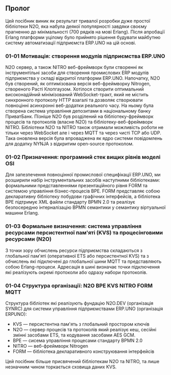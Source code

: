 ## Пролог

Цей посібник виник як результат тривалої розробки дуже простої бібліотеки N2O,
яка набула деякої популярності завдяки своєму прагненню до мінімальності (700 рядків на мові Erlang).
Після апробації Erlang платформи уцілому було прийнято рішення
будувати майбутню систему автоматизації підприємста ERP.UNO на цій основі.

### 01-01 Мотивація: створення модулів підприємства ERP.UNO

N2O сервер, а також NITRO веб-фреймворк були створенні як інструментільні засоби
для створення промислових ERP модулів підприємства у складі відкритої платформи ERP.UNO.
Напочатку, N2O був створений, як оптимізована версія веб-фреймворку Nitrogen,
створеного Расті Клопгаузом. Хотілося створити оптимальний високонадійний мінімізований
WebSocket-тракт, який не містить синхронного протоколу HTTP взагалі та дозволяє
створювати повноцінні асинхронні веб-додатки реального часу. На ньому була створена система
управління депозитами в національному банку ПриватБанк.
Пізніше N2O був розділений на бібліотеку-фреймворк процесів та протоколів (власне N2O) та
бібліотеку-веб-фреймворк NITRO. Бібліотеки N2O та NITRO також отримали можливість роботи
не тільки через WebSocket але і через MQTT та через чисті TCP або UDP. Така оновлена версія
була впроваджена як ядро системи повідомлень для додатку NYNJA з відкритим open-source протоколом.

### 01-02 Призначення: програмний стек вищих рівнів моделі OSI

Для запезпечення повноцінної промислової специфікації ERP.UNO,
ми розширили набір інструментальних засобів наступними бібліотеками:
формальними представленнями презентаційного рівня FORM та системою управління бізнес-процесів BPE.
FORM представляє собою декларативну бібліотеку побудови графічних інтерфейсів,
а бібліотека BPE підтримує XML файли стандарту BPMN 2.0 та реалізує
безпосередню інтерналізацію BPMN семантики у семантику віртуальної машини Erlang.

### 01-03 Формальне визначення: система управління ресурсами персистентної пам'яті (KVS) та процесінговими ресурсами (N2O)

З точки зору обчислень ресурси підприємства складаються
з глобальної пам'яті (оперативної ETS або персистентної KVS)
та з обчислень які підключені до глобальної шини MQTT та представляють собою Erlang-процеси.
Адресація в шині визначає точки підключення які реалізують окремі протоколи або одразу набори протоколів.

### 01-04 Структура організації: N2O BPE KVS NITRO FORM MQTT

Структура бібліотек які реалізують фундацію N2O.DEV (організація SYNRC) для системи управління підприємствами ERP.UNO (організація ERPUNO):

* KVS &mdash; персистентна пам'ять з глобальний простором ключів
* N2O &mdash; сервер процесів та протоколів який реалізує кеш, сесійні змінні засобами ETS, та кодування засобами AES GCM.
* BPE &mdash; сисема управління процесами стандарту BPMN 2.0
* NITRO &mdash; веб-фреймворк Nitrogen
* FORM &mdash; бібліотека декларативного конструювання інтерфейсів

Цей посібник більше присвячений бібліотекам N2O та NITRO, та лише незначним чином торкається сховища даних KVS.
